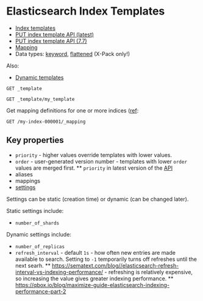 # Elasticsearch Index Templates

* [Index templates](https://www.elastic.co/guide/en/elasticsearch/reference/current/index-templates.html)
* [PUT index template API (latest)](https://www.elastic.co/guide/en/elasticsearch/reference/current/indices-put-template.html)
* [PUT index template API (7.7)](https://www.elastic.co/guide/en/elasticsearch/reference/7.7/indices-templates.html)
* [Mapping](https://www.elastic.co/guide/en/elasticsearch/reference/current/mapping.html)
* Data types: [keyword](https://www.elastic.co/guide/en/elasticsearch/reference/current/keyword.html), [flattened](https://www.elastic.co/guide/en/elasticsearch/reference/current/flattened.html) (X-Pack only!)

Also:

* [Dynamic templates](https://www.elastic.co/guide/en/elasticsearch/reference/current/dynamic-templates.html)

```
GET _template

GET _template/my_template
```

Get mapping definitions for one or more indices ([ref](https://www.elastic.co/guide/en/elasticsearch/reference/current/indices-get-mapping.html):

```
GET /my-index-000001/_mapping
```


## Key properties

* `priority` - higher values override templates with lower values.
* `order` - user-generated version number  - templates with lower `order` values are merged first.
** `priority` in latest version of the [API](https://www.elastic.co/guide/en/elasticsearch/reference/current/indices-put-template.html)
* aliases
* mappings
* [settings](https://www.elastic.co/guide/en/elasticsearch/reference/current/index-modules.html#index-modules-settings)

Settings can be static (creation time) or dynamic (can be changed later).

Static settings include:
* `number_of_shards`

Dynamic settings include:
* `number_of_replicas`
* `refresh_interval` - default `1s` - how often new entries are made available to search.  Setting to `-1` temporarily turns off refreshes until the next searh.
** <https://sematext.com/blog//elasticsearch-refresh-interval-vs-indexing-performance/> - refreshing is relatively expensive, so increasing the value gives greater indexing performance.
** <https://qbox.io/blog/maximize-guide-elasticsearch-indexing-performance-part-2>
